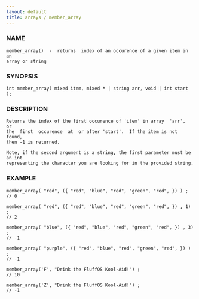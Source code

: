 ```yaml
---
layout: default
title: arrays / member_array
---
```


### NAME

    member_array()  -  returns  index of an occurence of a given item in an
    array or string

### SYNOPSIS

    int member_array( mixed item, mixed * | string arr, void | int start );

### DESCRIPTION

    Returns the index of the first occurence of 'item' in array  'arr',  or
    the  first  occurence  at  or after 'start'.  If the item is not found,
    then -1 is returned.

    Note, if the second argument is a string, the first parameter must be an int
    representing the character you are looking for in the provided string.

### EXAMPLE

    member_array( "red", ({ "red", "blue", "red", "green", "red", }) ) ;
    // 0
    
    member_array( "red", ({ "red", "blue", "red", "green", "red", }) , 1) ;
    // 2

    member_array( "blue", ({ "red", "blue", "red", "green", "red", }) , 3) ;
    // -1

    member_array( "purple", ({ "red", "blue", "red", "green", "red", }) ) ;
    // -1

    member_array('F', "Drink the FluffOS Kool-Aid!") ;
    // 10

    member_array('Z', "Drink the FluffOS Kool-Aid!") ;
    // -1



